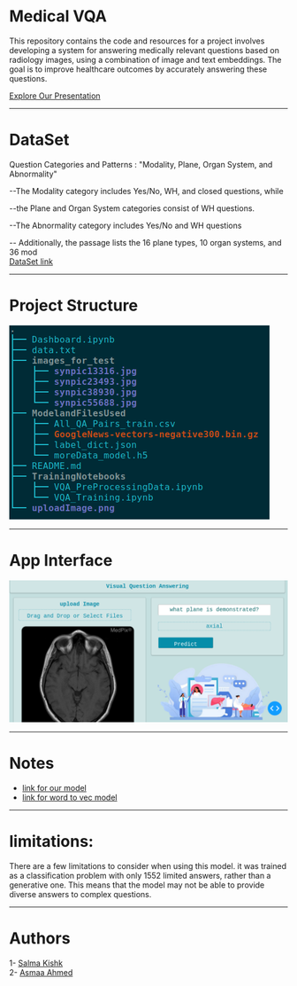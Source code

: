 #  Medical VQA 

This repository contains the code and resources for a project involves developing a system for answering medically relevant questions based on radiology images, using a combination of image and text embeddings. The goal is to improve healthcare outcomes by accurately answering these questions. <br>

[ Explore Our Presentation](https://www.canva.com/design/DAFke_apZOU/_LBE-pZxwtpsn9gvGY13Sw/edit?utm_content=DAFke_apZOU&utm_campaign=designshare&utm_medium=link2&utm_source=sharebutton)


---
# DataSet
Question Categories and Patterns : "Modality, Plane, Organ System, and Abnormality"

--The Modality category includes Yes/No, WH, and closed questions, while 

--the Plane and Organ System categories consist of WH questions. 

--The Abnormality category includes Yes/No and WH questions

-- Additionally, the passage lists the 16 plane types, 10 organ systems, and 36 mod
<br>
[DataSet link](https://www.imageclef.org/2019/medical/vqa/)

---
# 



# Project Structure

![](https://github.com/salmakishk98/VQA_Medical/blob/main/ModelandFilesUsed/Screenshot%20from%202023-05-31%2021-14-02.png?raw=true)

---

# App Interface

![](https://github.com/salmakishk98/VQA_Medical/blob/main/ModelandFilesUsed/Screenshot%20from%202023-05-31%2020-30-22.png?raw=true)

---
# Notes
  - [link for our model](https://drive.google.com/file/d/18ZRSz7vgyqBwQPdgz16KtP0Mvk-oU74W/view?usp=sharing) 
  - [link for word to vec model](https://drive.google.com/file/d/1qq8pNGTBvQbZECmvNMxkhLL_DntYDV0O/view?usp=sharing) 

---
# limitations:
There are a few limitations to consider when using this model.
it was trained as a classification problem with only 1552 limited answers, rather than a generative one.
This means that the model may not be able to provide diverse answers to complex  questions.

---
# Authors
  1- [Salma Kishk](https://github.com/salmakishk98)<br>
  2- [Asmaa Ahmed](https://github.com/asmaabadran1)<br>
